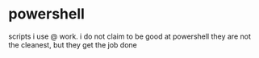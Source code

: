 # powershell
scripts i use @ work. i do not claim to be good at powershell
they are not the cleanest, but they get the job done
